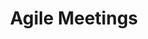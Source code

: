 ---
_db_id: 357
content_type: topic
nqf: ncit
ready: false
tags:
- agile
- scrum
title: Agile Meetings
unit_standards:
- 114051
---